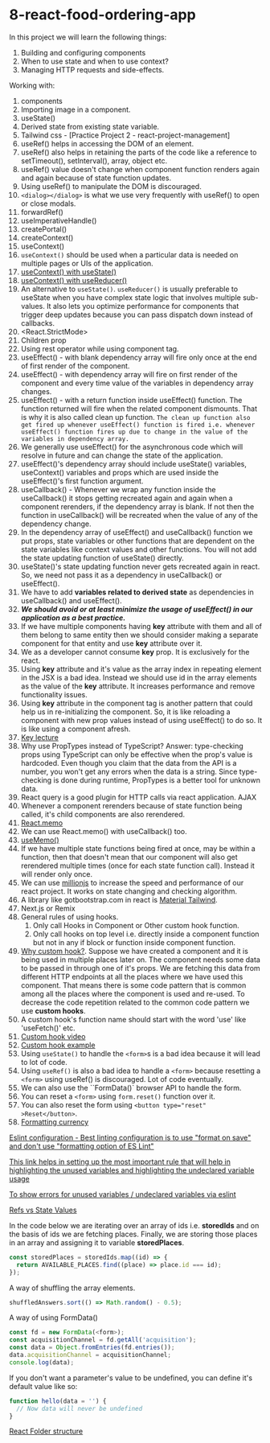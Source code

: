 # 8-react-food-ordering-app

In this project we will learn the following things:

1. Building and configuring components
2. When to use state and when to use context?
3. Managing HTTP requests and side-effects.

Working with:

1. components
2. Importing image in a component.
3. useState()
4. Derived state from existing state variable.
5. Tailwind css - [Practice Project 2 - react-project-management]
6. useRef() helps in accessing the DOM of an element.
7. useRef() also helps in retaining the parts of the code like a reference to setTimeout(), setInterval(), array, object etc.
8. useRef() value doesn't change when component function renders again and again because of state function updates.
9. Using useRef() to manipulate the DOM is discouraged.
10. `<dialog></dialog>` is what we use very frequently with useRef() to open or close modals.
11. forwardRef()
12. useImperativeHandle()
13. createPortal()
14. createContext()
15. useContext()
16. `useContext()` should be used when a particular data is needed on multiple pages or UIs of the application.
17. [useContext() with useState()](https://github.com/ankurnecessary/8-react-food-ordering-app/blob/main/src/store/UserProgressContext.jsx)
18. [useContext() with useReducer()](https://github.com/ankurnecessary/8-react-food-ordering-app/blob/main/src/store/CartContext.jsx)
19. An alternative to `useState()`. `useReducer()` is usually preferable to useState when you have complex state logic that involves multiple sub-values. It also lets you optimize performance for components that trigger deep updates because you can pass dispatch down instead of callbacks.
20. <React.StrictMode>
21. Children prop
22. Using rest operator while using component tag.
23. useEffect() - with blank dependency array will fire only once at the end of first render of the component.
24. useEffect() - with dependency array will fire on first render of the component and every time value of the variables in dependency array changes.
25. useEffect() - with a return function inside useEffect() function. The function returned will fire when the related component dismounts. That is why it is also called clean up function. `The clean up function also get fired up whenever useEffect() function is fired i.e. whenever useEffect() function fires up due to change in the value of the variables in dependency array.`
26. We generally use useEffect() for the asynchronous code which will resolve in future and can change the state of the application.
27. useEffect()'s dependency array should include useState() variables, useContext() variables and props which are used inside the useEffect()'s first function argument.
28. useCallback() - Whenever we wrap any function inside the useCallback() it stops getting recreated again and again when a component rerenders, if the dependency array is blank. If not then the function in useCallback() will be recreated when the value of any of the dependency change.
29. In the dependency array of useEffect() and useCallback() function we put props, state variables or other functions that are dependent on the state variables like context values and other functions. You will not add the state updating function of useState() directly.
30. useState()'s state updating function never gets recreated again in react. So, we need not pass it as a dependency in useCallback() or useEffect().
31. We have to add **variables related to derived state** as dependencies in useCallback() and useEffect().
32. **_We should avoid or at least minimize the usage of useEffect() in our application as a best practice._**
33. If we have multiple components having **key** attribute with them and all of them belong to same entity then we should consider making a separate component for that entity and use **key** attribute over it.
34. We as a developer cannot consume **key** prop. It is exclusively for the react.
35. Using **key** attribute and it's value as the array index in repeating element in the JSX is a bad idea. Instead we should use id in the array elements as the value of the **key** attribute. It increases performance and remove functionality issues.
36. Using **key** attribute in the component tag is another pattern that could help us in re-initializing the component. So, it is like reloading a component with new prop values instead of using useEffect() to do so. It is like using a component afresh.
37. [Key lecture](https://www.udemy.com/course/react-the-complete-guide-incl-redux/learn/lecture/40270596#questions)
38. Why use PropTypes instead of TypeScript? Answer: type-checking props using TypeScript can only be effective when the prop's value is hardcoded. Even though you claim that the data from the API is a number, you won't get any errors when the data is a string. Since type-checking is done during runtime, PropTypes is a better tool for unknown data.
39. React query is a good plugin for HTTP calls via react application. AJAX
40. Whenever a component rerenders because of state function being called, it's child components are also rerendered.
41. [React.memo](https://docs.google.com/document/d/1IKjPhw6a3TPKvmeJ9743PljP6ci7UkbkgNa3sQwVRWs/edit#heading=h.raq8jq8e7749)
42. We can use React.memo() with useCallback() too.
43. [useMemo()](https://docs.google.com/document/d/1IKjPhw6a3TPKvmeJ9743PljP6ci7UkbkgNa3sQwVRWs/edit#heading=h.cf9uscl5y5c8)
44. If we have multiple state functions being fired at once, may be within a function, then that doesn't mean that our component will also get rerendered multiple times (once for each state function call). Instead it will render only once.
45. We can use [millionjs](https://million.dev/) to increase the speed and performance of our react project. It works on state changing and checking algorithm.
46. A library like gotbootstrap.com in react is [Material Tailwind](https://www.material-tailwind.com/docs/react/accordion).
47. Next.js or Remix
48. General rules of using hooks.
    1. Only call Hooks in Component or Other custom hook function.
    2. Only call hooks on top level i.e. directly inside a component function but not in any if block or function inside component function.
49. [Why custom hook?](https://www.udemy.com/course/react-the-complete-guide-incl-redux/learn/lecture/39837042#content). Suppose we have created a component and it is being used in multiple places later on. The component needs some data to be passed in through one of it's props. We are fetching this data from different HTTP endpoints at all the places where we have used this component. That means there is some code pattern that is common among all the places where the component is used and re-used. To decrease the code repetition related to the common code pattern we use **custom hooks**.
50. A custom hook's function name should start with the word 'use' like 'useFetch()' etc.
51. [Custom hook video](https://www.udemy.com/course/react-the-complete-guide-incl-redux/learn/lecture/8244694#questions)
52. [Custom hook example](https://github.com/ankurnecessary/8-react-food-ordering-app/blob/main/src/hooks/useHttp.js)
53. Using `useState()` to handle the `<form>`s is a bad idea because it will lead to lot of code.
54. Using `useRef()` is also a bad idea to handle a `<form>` because resetting a `<form>` using useRef() is discouraged. Lot of code eventually.
55. We can also use the ``FormData()` browser API to handle the form.
56. You can reset a `<form>` using `form.reset()` function over it.
57. You can also reset the form using `<button type="reset" >Reset</button>`.
58. [Formatting currency](https://developer.mozilla.org/en-US/docs/Web/JavaScript/Reference/Global_Objects/Intl/NumberFormat)

[Eslint configuration - Best linting configuration is to use "format on save" and don't use "formatting option of ES Lint"](https://www.udemy.com/course/react-the-complete-guide-incl-redux/learn/lecture/8231814#questions/20789494)

[This link helps in setting up the most important rule that will help in highlighting the unused variables and highlighting the undeclared variable usage](https://www.dhiwise.com/post/essential-eslint-rules-for-react#1-react-jsx-uses-react-)

[To show errors for unused variables / undeclared variables via eslint](https://eslint.org/docs/latest/rules/no-undef)

[Refs vs State Values](https://www.udemy.com/course/react-the-complete-guide-incl-redux/learn/lecture/39836310#questions)

In the code below we are iterating over an array of ids i.e. **storedIds** and on the basis of ids we are fetching places. Finally, we are storing those places in an array and assigning it to variable **storedPlaces**.

```Javascript
const storedPlaces = storedIds.map((id) => {
  return AVAILABLE_PLACES.find((place) => place.id === id);
});
```

A way of shuffling the array elements.

```Javascript
shuffledAnswers.sort(() => Math.random() - 0.5);
```

A way of using FormData()

```Javascript
const fd = new FormData(<form>);
const acquisitionChannel = fd.getAll('acquisition');
const data = Object.fromEntries(fd.entries());
data.acquisitionChannel = acquisitionChannel;
console.log(data);
```

If you don't want a parameter's value to be undefined, you can define it's default value like so:

```javascript
function hello(data = '') {
  // Now data will never be undefined
}
```

[React Folder structure](https://www.youtube.com/watch?v=UUga4-z7b6s)
